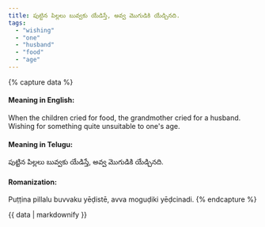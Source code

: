 ```yaml
---
title: పుట్టిన పిల్లలు బువ్వకు యేడిస్తే, అవ్వ మొగుడికి యేడ్చినది.
tags:
  - "wishing"
  - "one"
  - "husband"
  - "food"
  - "age"
---
```


{% capture data %}
#### Meaning in English:
When the children cried for food, the grandmother cried for a husband.
Wishing for something quite unsuitable to one's age.

#### Meaning in Telugu:
పుట్టిన పిల్లలు బువ్వకు యేడిస్తే, అవ్వ మొగుడికి యేడ్చినది.

#### Romanization:
Puṭṭina pillalu buvvaku yēḍistē, avva moguḍiki yēḍcinadi.
{% endcapture %}

{{ data | markdownify }}

